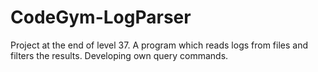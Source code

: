 # CodeGym-LogParser
Project at the end of level 37. A program which reads logs from files and filters the results. Developing own query commands.

